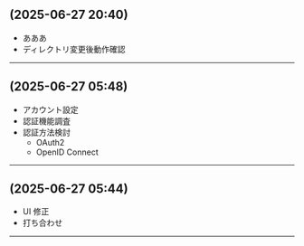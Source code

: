 ## (2025-06-27 20:40)

- あああ
- ディレクトリ変更後動作確認

---

## (2025-06-27 05:48)

- アカウント設定
- 認証機能調査
- 認証方法検討
  - OAuth2
  - OpenID Connect

---

## (2025-06-27 05:44)

- UI 修正
- 打ち合わせ

---
